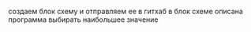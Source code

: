 создаем блок схему
и отправляем ее в гитхаб
в блок схеме описана программа выбирать наибольшее значение